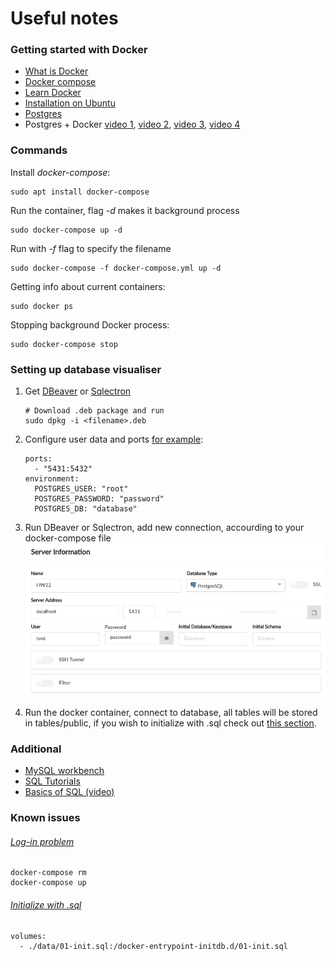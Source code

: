 # Useful notes

### Getting started with Docker

+ [What is Docker](https://www.youtube.com/watch?v=YFl2mCHdv24)
+ [Docker compose](https://www.youtube.com/watch?v=Qw9zlE3t8Ko)
+ [Learn Docker](https://www.youtube.com/watch?v=wCTTHhehJbU)
+ [Installation on Ubuntu](https://docs.docker.com/install/linux/docker-ce/ubuntu/)
+ [Postgres](https://hub.docker.com/_/postgres/)
+ Postgres + Docker [video 1](https://www.youtube.com/watch?v=AVGjN28E760), [video 2](https://www.youtube.com/watch?v=q5J3rtAGGNU), [video 3](https://www.youtube.com/watch?v=A8dErdDMqb0), [video 4](https://www.youtube.com/watch?v=aHbE3pTyG-Q)

### Commands
Install *docker-compose*:

    sudo apt install docker-compose

Run the container, flag *-d* makes it background process

    sudo docker-compose up -d

Run with *-f* flag to specify the filename

    sudo docker-compose -f docker-compose.yml up -d

Getting info about current containers:

    sudo docker ps

Stopping background Docker process:

    sudo docker-compose stop

### Setting up database visualiser
1. Get [DBeaver](https://dbeaver.io/download/) or [Sqlectron](https://sqlectron.github.io/)
    ```
    # Download .deb package and run
    sudo dpkg -i <filename>.deb 
    ```
2. Configure user data and ports [for example](https://github.com/EgorOs/osinkin_hw12/blob/master/docker-compose.yml#L7):

    ```
    ports: 
      - "5431:5432"
    environment:
      POSTGRES_USER: "root"
      POSTGRES_PASSWORD: "password"
      POSTGRES_DB: "database"
    ```
3. Run DBeaver or Sqlectron, add new connection, accourding to your docker-compose file
    ![Connection setup](https://raw.githubusercontent.com/EgorOs/osinkin_hw12/master/imgs/connection_setup.png)

4. Run the docker container, connect to database, all tables will be stored in tables/public, if you wish to initialize with .sql check out [this section](https://github.com/EgorOs/osinkin_hw12#initialize-with-sql).

### Additional
+ [MySQL workbench](https://linode.com/docs/databases/mysql/install-and-configure-mysql-workbench-on-ubuntu/)
+ [SQL Tutorials](https://www.w3schools.com/sql/)
+ [Basics of SQL (video)](https://www.youtube.com/watch?v=bEtnYWuo2Bw)

### Known issues

###### [Log-in problem](https://stackoverflow.com/questions/29580798/docker-compose-environment-variables)

    docker-compose rm
    docker-compose up

###### [Initialize with .sql](https://gist.github.com/onjin/2dd3cc52ef79069de1faa2dfd456c945)

    volumes:
      - ./data/01-init.sql:/docker-entrypoint-initdb.d/01-init.sql